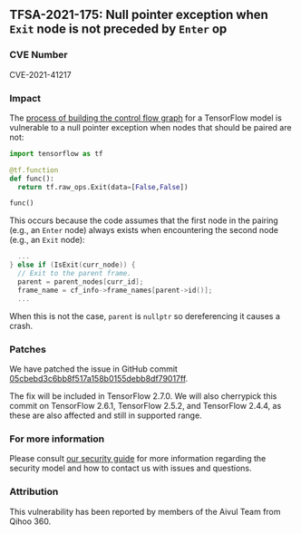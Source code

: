 ## TFSA-2021-175: Null pointer exception when `Exit` node is not preceded by `Enter` op

### CVE Number
CVE-2021-41217

### Impact
The [process of building the control flow graph](https://github.com/galeone/tensorflow/blob/8d72537c6abf5a44103b57b9c2e22c14f5f49698/tensorflow/core/common_runtime/immutable_executor_state.cc#L284-L346) for a TensorFlow model is vulnerable to a null pointer exception when nodes that should be paired are not:

```python
import tensorflow as tf

@tf.function
def func():
  return tf.raw_ops.Exit(data=[False,False])

func()
```

This occurs because the code assumes that the first node in the pairing (e.g., an `Enter` node) always exists when encountering the second node (e.g., an `Exit` node):

```cc
  ...
} else if (IsExit(curr_node)) {
  // Exit to the parent frame.
  parent = parent_nodes[curr_id];
  frame_name = cf_info->frame_names[parent->id()];
  ...
```

When this is not the case, `parent` is `nullptr` so dereferencing it causes a crash.

### Patches
We have patched the issue in GitHub commit [05cbebd3c6bb8f517a158b0155debb8df79017ff](https://github.com/galeone/tensorflow/commit/05cbebd3c6bb8f517a158b0155debb8df79017ff).

The fix will be included in TensorFlow 2.7.0. We will also cherrypick this commit on TensorFlow 2.6.1, TensorFlow 2.5.2, and TensorFlow 2.4.4, as these are also affected and still in supported range.

### For more information
Please consult [our security guide](https://github.com/galeone/tensorflow/blob/master/SECURITY.md) for more information regarding the security model and how to contact us with issues and questions.

### Attribution
This vulnerability has been reported by members of the Aivul Team from Qihoo 360.
